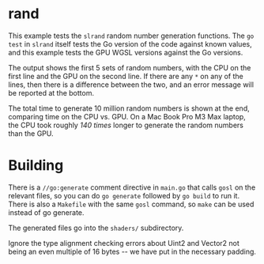 # rand

This example tests the `slrand` random number generation functions.  The `go test` in `slrand` itself tests the Go version of the code against known values, and this example tests the GPU WGSL versions against the Go versions.

The output shows the first 5 sets of random numbers, with the CPU on the first line and the GPU on the second line.  If there are any `*` on any of the lines, then there is a difference between the two, and an error message will be reported at the bottom.

The total time to generate 10 million random numbers is shown at the end, comparing time on the CPU vs. GPU.  On a Mac Book Pro M3 Max laptop, the CPU took roughly _140 times_ longer to generate the random numbers than the GPU.

# Building

There is a `//go:generate` comment directive in `main.go` that calls `gosl` on the relevant files, so you can do `go generate` followed by `go build` to run it.  There is also a `Makefile` with the same `gosl` command, so `make` can be used instead of go generate.

The generated files go into the `shaders/` subdirectory.

Ignore the type alignment checking errors about Uint2 and Vector2 not being an even multiple of 16 bytes -- we have put in the necessary padding.

